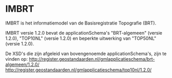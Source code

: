 # IMBRT
IMBRT is het informatiemodel van de Basisregistratie Topografie (BRT). 

IMBRT versie 1.2.0 bevat de applicationSchema's "BRT-algemeen" (versie 1.2.0), "TOP10NL" (versie 1.2.0) en beperkte uitwerking van "TOP50NL" (versie 1.2.0).  

De XSD's die zijn afgeleid van bovengenoemde applicationSchema's, zijn te vinden op: 
http://register.geostandaarden.nl/gmlapplicatieschema/brt-algemeen/1.2.0/ 
http://register.geostandaarden.nl/gmlapplicatieschema/top10nl/1.2.0/ 
